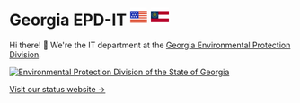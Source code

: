 # Georgia EPD-IT ![United States of America](https://raw.githubusercontent.com/gaepdit/.github/main/profile/usa.png) ![Georgia](https://raw.githubusercontent.com/gaepdit/.github/main/profile/georgia.png)

Hi there! 👋 We're the IT department at the [Georgia Environmental Protection Division](https://epd.georgia.gov/).

[![Environmental Protection Division of the State of Georgia
](https://raw.githubusercontent.com/gaepdit/gaepd-brand/main/epd-logo/epd-logo-white-background.svg)](https://epd.georgia.gov/)

[Visit our status website →](https://gaepdit.github.io/status)
